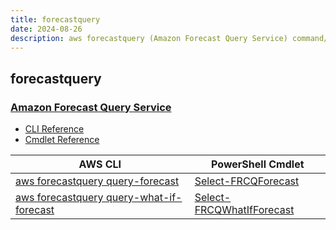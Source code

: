 ```yaml
---
title: forecastquery
date: 2024-08-26
description: aws forecastquery (Amazon Forecast Query Service) command/cmdlet list.
---
```


## forecastquery

### [Amazon Forecast Query Service](https://aws.amazon.com/forecast/)

* [CLI Reference](https://awscli.amazonaws.com/v2/documentation/api/latest/reference/forecastquery/index.html)
* [Cmdlet Reference](https://docs.aws.amazon.com/powershell/latest/reference/items/ForecastQueryService_cmdlets.html)

|AWS CLI|PowerShell Cmdlet|
|----|----|
|[aws forecastquery query-forecast](https://awscli.amazonaws.com/v2/documentation/api/latest/reference/forecastquery/query-forecast.html)|[Select-FRCQForecast](https://docs.aws.amazon.com/powershell/latest/reference/items/Select-FRCQForecast.html)|
|[aws forecastquery query-what-if-forecast](https://awscli.amazonaws.com/v2/documentation/api/latest/reference/forecastquery/query-what-if-forecast.html)|[Select-FRCQWhatIfForecast](https://docs.aws.amazon.com/powershell/latest/reference/items/Select-FRCQWhatIfForecast.html)|

